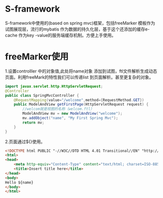# S-framework
S-framework中使用的(based on spring mvc)框架，包括freeMarker 模板作为试图展现层，流行的mybatis 作为数据的持久化层，基于这个还添加的缓存e- cache 作为key -value的服务端缓存机制。方便上手使用。
# freeMarker使用

1.设置controlller 中的对象值,此处将name对象 添加到试图，ftl文件解析生成动态页面。利用freeMark的特性我们可以传递list 到页面解析。甚至更复杂的对象。
```  java
import javax.servlet.http.HttpServletRequest;
@Controller
public class SpringMvcController {
    @RequestMapping(value="/welcome",method={RequestMethod.GET})
    public ModelAndView getFirstPage(HttpServletRequest request) {
        //welcom就是视图的名称（welcom.ftl）
        ModelAndView mv = new ModelAndView("welcome");
        mv.addObject("name", "My First Spring Mvc");
        return mv;
    }
}
```   


2.页面通过${}使用。
```  html
<!DOCTYPE html PUBLIC "-//W3C//DTD HTML 4.01 Transitional//EN" "http://www.w3.org/TR/html4/loose.dtd">
<html>
<head>
    <meta http-equiv="Content-Type" content="text/html; charset=ISO-8859-1">
    <title>Insert title here</title>
</head>
<body>
Hello ${name}
</body>
</html>

``` 


